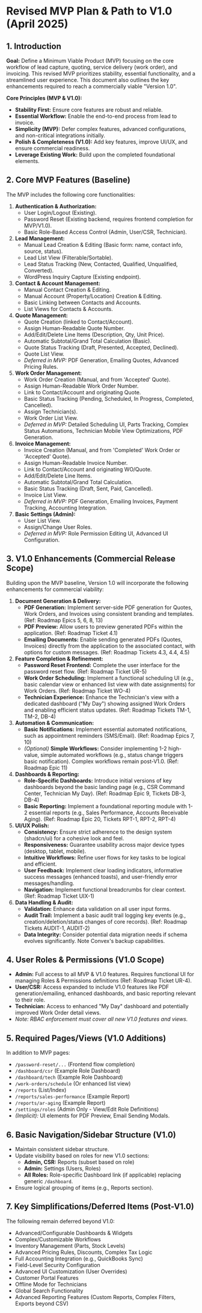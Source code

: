# Revised MVP Plan & Path to V1.0 (April 2025)

## 1. Introduction

**Goal:** Define a Minimum Viable Product (MVP) focusing on the core workflow of lead capture, quoting, service delivery (work order), and invoicing. This revised MVP prioritizes stability, essential functionality, and a streamlined user experience. This document also outlines the key enhancements required to reach a commercially viable "Version 1.0".

**Core Principles (MVP & V1.0):**
*   **Stability First:** Ensure core features are robust and reliable.
*   **Essential Workflow:** Enable the end-to-end process from lead to invoice.
*   **Simplicity (MVP):** Defer complex features, advanced configurations, and non-critical integrations initially.
*   **Polish & Completeness (V1.0):** Add key features, improve UI/UX, and ensure commercial readiness.
*   **Leverage Existing Work:** Build upon the completed foundational elements.

## 2. Core MVP Features (Baseline)

The MVP includes the following core functionalities:

1.  **Authentication & Authorization:**
    *   User Login/Logout (Existing).
    *   Password Reset (Existing backend, requires frontend completion for MVP/V1.0).
    *   Basic Role-Based Access Control (Admin, User/CSR, Technician).
2.  **Lead Management:**
    *   Manual Lead Creation & Editing (Basic form: name, contact info, source, status).
    *   Lead List View (Filterable/Sortable).
    *   Lead Status Tracking (New, Contacted, Qualified, Unqualified, Converted).
    *   WordPress Inquiry Capture (Existing endpoint).
3.  **Contact & Account Management:**
    *   Manual Contact Creation & Editing.
    *   Manual Account (Property/Location) Creation & Editing.
    *   Basic Linking between Contacts and Accounts.
    *   List Views for Contacts & Accounts.
4.  **Quote Management:**
    *   Quote Creation (linked to Contact/Account).
    *   Assign Human-Readable Quote Number.
    *   Add/Edit/Delete Line Items (Description, Qty, Unit Price).
    *   Automatic Subtotal/Grand Total Calculation (Basic).
    *   Quote Status Tracking (Draft, Presented, Accepted, Declined).
    *   Quote List View.
    *   *Deferred in MVP:* PDF Generation, Emailing Quotes, Advanced Pricing Rules.
5.  **Work Order Management:**
    *   Work Order Creation (Manual, and from 'Accepted' Quote).
    *   Assign Human-Readable Work Order Number.
    *   Link to Contact/Account and originating Quote.
    *   Basic Status Tracking (Pending, Scheduled, In Progress, Completed, Cancelled).
    *   Assign Technician(s).
    *   Work Order List View.
    *   *Deferred in MVP:* Detailed Scheduling UI, Parts Tracking, Complex Status Automations, Technician Mobile View Optimizations, PDF Generation.
6.  **Invoice Management:**
    *   Invoice Creation (Manual, and from 'Completed' Work Order or 'Accepted' Quote).
    *   Assign Human-Readable Invoice Number.
    *   Link to Contact/Account and originating WO/Quote.
    *   Add/Edit/Delete Line Items.
    *   Automatic Subtotal/Grand Total Calculation.
    *   Basic Status Tracking (Draft, Sent, Paid, Cancelled).
    *   Invoice List View.
    *   *Deferred in MVP:* PDF Generation, Emailing Invoices, Payment Tracking, Accounting Integration.
7.  **Basic Settings (Admin):**
    *   User List View.
    *   Assign/Change User Roles.
    *   *Deferred in MVP:* Role Permission Editing UI, Advanced UI Configuration.

## 3. V1.0 Enhancements (Commercial Release Scope)

Building upon the MVP baseline, Version 1.0 will incorporate the following enhancements for commercial viability:

1.  **Document Generation & Delivery:**
    *   **PDF Generation:** Implement server-side PDF generation for Quotes, Work Orders, and Invoices using consistent branding and templates. (Ref: Roadmap Epics 5, 6, 8, 13)
    *   **PDF Preview:** Allow users to preview generated PDFs within the application. (Ref: Roadmap Ticket 4.1)
    *   **Emailing Documents:** Enable sending generated PDFs (Quotes, Invoices) directly from the application to the associated contact, with options for custom messages. (Ref: Roadmap Tickets 4.3, 4.4, 4.5)
2.  **Feature Completion & Refinement:**
    *   **Password Reset Frontend:** Complete the user interface for the password reset flow. (Ref: Roadmap Ticket UR-5)
    *   **Work Order Scheduling:** Implement a functional scheduling UI (e.g., basic calendar view or enhanced list view with date assignments) for Work Orders. (Ref: Roadmap Ticket WO-4)
    *   **Technician Experience:** Enhance the Technician's view with a dedicated dashboard ("My Day") showing assigned Work Orders and enabling efficient status updates. (Ref: Roadmap Tickets TM-1, TM-2, DB-4)
3.  **Automation & Communication:**
    *   **Basic Notifications:** Implement essential automated notifications, such as appointment reminders (SMS/Email). (Ref: Roadmap Epics 7, 10)
    *   *(Optional)* **Simple Workflows:** Consider implementing 1-2 high-value, simple automated workflows (e.g., status change triggers basic notification). Complex workflows remain post-V1.0. (Ref: Roadmap Epic 11)
4.  **Dashboards & Reporting:**
    *   **Role-Specific Dashboards:** Introduce initial versions of key dashboards beyond the basic landing page (e.g., CSR Command Center, Technician My Day). (Ref: Roadmap Epic 9, Tickets DB-3, DB-4)
    *   **Basic Reporting:** Implement a foundational reporting module with 1-2 essential reports (e.g., Sales Performance, Accounts Receivable Aging). (Ref: Roadmap Epic 20, Tickets RPT-1, RPT-2, RPT-4)
5.  **UI/UX Polish:**
    *   **Consistency:** Ensure strict adherence to the design system (shadcn/ui) for a cohesive look and feel.
    *   **Responsiveness:** Guarantee usability across major device types (desktop, tablet, mobile).
    *   **Intuitive Workflows:** Refine user flows for key tasks to be logical and efficient.
    *   **User Feedback:** Implement clear loading indicators, informative success messages (enhanced toasts), and user-friendly error messages/handling.
    *   **Navigation:** Implement functional breadcrumbs for clear context. (Ref: Roadmap Ticket UIX-1)
6.  **Data Handling & Audit:**
    *   **Validation:** Enhance data validation on all user input forms.
    *   **Audit Trail:** Implement a basic audit trail logging key events (e.g., creation/deletion/status changes of core records). (Ref: Roadmap Tickets AUDIT-1, AUDIT-2)
    *   **Data Integrity:** Consider potential data migration needs if schema evolves significantly. Note Convex's backup capabilities.

## 4. User Roles & Permissions (V1.0 Scope)

*   **Admin:** Full access to all MVP & V1.0 features. Requires functional UI for managing Roles & Permissions definitions (Ref: Roadmap Ticket UR-4).
*   **User/CSR:** Access expanded to include V1.0 features like PDF generation/emailing, enhanced dashboards, and basic reporting relevant to their role.
*   **Technician:** Access to enhanced "My Day" dashboard and potentially improved Work Order detail views.
*   *Note: RBAC enforcement must cover all new V1.0 features and views.*

## 5. Required Pages/Views (V1.0 Additions)

In addition to MVP pages:
*   `/password-reset/...` (Frontend flow completion)
*   `/dashboard/csr` (Example Role Dashboard)
*   `/dashboard/tech` (Example Role Dashboard)
*   `/work-orders/schedule` (Or enhanced list view)
*   `/reports` (List/Index)
*   `/reports/sales-performance` (Example Report)
*   `/reports/ar-aging` (Example Report)
*   `/settings/roles` (Admin Only - View/Edit Role Definitions)
*   *(Implicit):* UI elements for PDF Preview, Email Sending Modals.

## 6. Basic Navigation/Sidebar Structure (V1.0)

*   Maintain consistent sidebar structure.
*   Update visibility based on roles for new V1.0 sections:
    *   **Admin, CSR:** Reports (subset based on role)
    *   **Admin:** Settings (Users, Roles)
    *   **All Roles:** Role-specific Dashboard link (if applicable) replacing generic `/dashboard`.
*   Ensure logical grouping of items (e.g., Reports section).

## 7. Key Simplifications/Deferred Items (Post-V1.0)

The following remain deferred beyond V1.0:
*   Advanced/Configurable Dashboards & Widgets
*   Complex/Customizable Workflows
*   Inventory Management (Parts, Stock Levels)
*   Advanced Pricing Rules, Discounts, Complex Tax Logic
*   Full Accounting Integration (e.g., QuickBooks Sync)
*   Field-Level Security Configuration
*   Advanced UI Customization (User Overrides)
*   Customer Portal Features
*   Offline Mode for Technicians
*   Global Search Functionality
*   Advanced Reporting Features (Custom Reports, Complex Filters, Exports beyond CSV)
